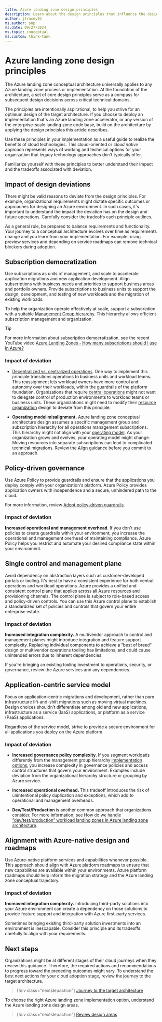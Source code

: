 ```yaml
---
title: Azure landing zone design principles
description: Learn about the design principles that influence the design areas for enterprise-scale landing zone implementations.
author: jtracey93
ms.author: pnp
ms.date: 09/27/2024
ms.topic: conceptual
ms.custom: think-tank
---
```


# Azure landing zone design principles

The Azure landing zone conceptual architecture universally applies to any Azure landing zone process or implementation. At the foundation of the architecture, a set of core design principles serve as a compass for subsequent design decisions across critical technical domains.

The principles are intentionally aspirational, to help you strive for an optimum design of the target architecture. If you choose to deploy an implementation that's an Azure landing zone accelerator, or any version of the enterprise-scale landing zone code base, build on the architecture by applying the design principles this article describes.

Use these principles in your implementation as a useful guide to realize the benefits of cloud technologies. This cloud-oriented or *cloud native* approach represents ways of working and technical options for your organization that legacy technology approaches don't typically offer.

Familiarize yourself with these principles to better understand their impact and the tradeoffs associated with deviation.

## Impact of design deviations

There might be valid reasons to deviate from the design principles. For example, organizational requirements might dictate specific outcomes or approaches for designing an Azure environment. In such cases, it's important to understand the impact the deviation has on the design and future operations. Carefully consider the tradeoffs each principle outlines.

As a general rule, be prepared to balance requirements and functionality. Your journey to a conceptual architecture evolves over time as requirements change and you learn from your implementation. For example, using preview services and depending on service roadmaps can remove technical blockers during adoption.

## Subscription democratization

Use subscriptions as units of management, and scale to accelerate application migrations and new application development. Align subscriptions with business needs and priorities to support business areas and portfolio owners. Provide subscriptions to business units to support the design, development, and testing of new workloads and the migration of existing workloads.

To help the organization operate effectively at scale, support a subscription with a suitable [Management Group hierarchy](./../landing-zone/design-area/resource-org-management-groups.md). This hierarchy allows efficient subscription management and organization.

> [!TIP]
> For more information about subscription democratization, see the recent YouTube video [Azure Landing Zones - How many subscriptions should I use in Azure?](https://youtu.be/R-5oeguxFpo)

### Impact of deviation

- [Decentralized vs. centralized operations](../../operating-model/compare.md). One way to implement this principle transitions operations to business units and workload teams. This reassignment lets workload owners have more control and autonomy over their workloads, within the guardrails of the platform foundation. Organizations that require [central operations](../../operating-model/compare.md#centralized-operations) might not want to delegate control of production environments to workload teams or business units. These organizations might need to modify their [resource organization](./../landing-zone/design-area/resource-org.md) design to deviate from this principle.

- **Operating model misalignment.** Azure landing zone conceptual architecture design assumes a specific management group and subscription hierarchy for all operations management subscriptions. This hierarchy might not align with your [operating model](../../operating-model/define.md). As your organization grows and evolves, your operating model might change. Moving resources into separate subscriptions can lead to complicated technical migrations. Review the [Align](../../ready/enterprise-scale/transition.md) guidance before you commit to an approach.

## Policy-driven governance

Use Azure Policy to provide guardrails and ensure that the applications you deploy comply with your organization's platform. Azure Policy provides application owners with independence and a secure, unhindered path to the cloud.

For more information, review [Adopt policy-driven guardrails](../../ready/enterprise-scale/dine-guidance.md).

### Impact of deviation

**Increased operational and management overhead.** If you don't use policies to create guardrails within your environment, you increase the operational and management overhead of maintaining compliance. Azure Policy helps you restrict and automate your desired compliance state within your environment.

## Single control and management plane

Avoid dependency on abstraction layers such as customer-developed portals or tooling. It's best to have a consistent experience for both central operations and workload operations. Azure provides a unified and consistent control plane that applies across all Azure resources and provisioning channels. The control plane is subject to role-based access and policy-driven controls. You can use this Azure control plane to establish a standardized set of policies and controls that govern your entire enterprise estate.

### Impact of deviation

**Increased integration complexity.** A multivendor approach to control and management planes might introduce integration and feature support complexity. Replacing individual components to achieve a "best of breed" design or multivendor operations tooling has limitations, and could cause unintended errors due to inherent dependencies.

If you're bringing an existing tooling investment to operations, security, or governance, review the Azure services and any dependencies.

## Application-centric service model

Focus on application-centric migrations and development, rather than pure infrastructure lift-and-shift migrations such as moving virtual machines. Design choices shouldn't differentiate among old and new applications, infrastructure as a service (IaaS) applications, or platform as a service (PaaS) applications.

Regardless of the service model, strive to provide a secure environment for all applications you deploy on the Azure platform.

### Impact of deviation

- **Increased governance policy complexity.** If you segment workloads differently from the management group hierarchy [implementation options](implementation-options.md), you increase complexity in governance policies and access control structures that govern your environment. Examples include deviation from the organizational hierarchy structure or grouping by Azure service.

- **Increased operational overhead.** This tradeoff introduces the risk of unintentional policy duplication and exceptions, which add to operational and management overheads.

- **Dev/Test/Production** is another common approach that organizations consider. For more information, see [How do we handle "dev/test/production" workload landing zones in Azure landing zone architecture](../../ready/enterprise-scale/faq.md#how-do-we-handle-devtestproduction-workload-landing-zones-in-azure-landing-zone-architecture).


## Alignment with Azure-native design and roadmaps

Use Azure-native platform services and capabilities whenever possible. This approach should align with Azure platform roadmaps to ensure that new capabilities are available within your environments. Azure platform roadmaps should help inform the migration strategy and the Azure landing zone conceptual trajectory.

### Impact of deviation

**Increased integration complexity.** Introducing third-party solutions into your Azure environment can create a dependency on those solutions to provide feature support and integration with Azure first-party services.

Sometimes bringing existing third-party solution investments into an environment is inescapable. Consider this principle and its tradeoffs carefully to align with your requirements.

## Next steps

Organizations might be at different stages of their cloud journeys when they review this guidance. Therefore, the required actions and recommendations to progress toward the preceding outcomes might vary. To understand the best next actions for your cloud adoption stage, review the journey to the target architecture.

> [!div class="nextstepaction"]
> [Journey to the target architecture](./landing-zone-journey.md)

To choose the right Azure landing zone implementation option, understand the Azure landing zone design areas.

> [!div class="nextstepaction"]
> [Review design areas](./design-areas.md)
